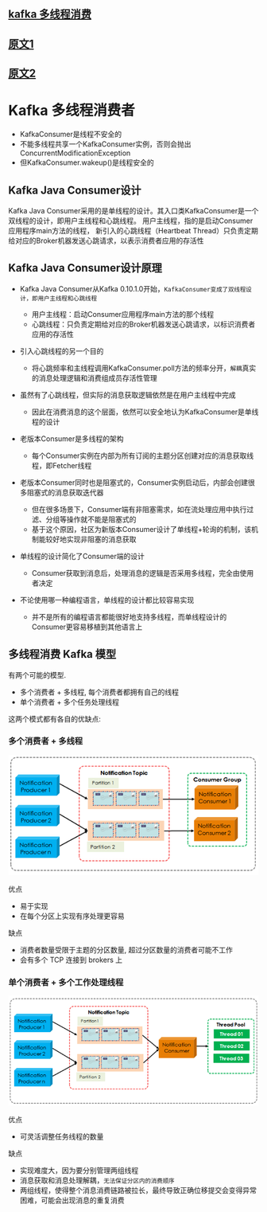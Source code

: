 
## [kafka 多线程消费](https://www.cnblogs.com/liuwei6/p/6905016.html)

## [原文1](https://chengchaos.github.io/2019/04/03/multi-threaded-kafka-consumer.html)

## [原文2](http://zhongmingmao.me/2019/09/08/kafka-multi-thread-consumer/)

# Kafka 多线程消费者

- KafkaConsumer是线程不安全的
- 不能多线程共享一个KafkaConsumer实例，否则会抛出ConcurrentModificationException
- 但KafkaConsumer.wakeup()是线程安全的

## Kafka Java Consumer设计
Kafka Java Consumer采用的是单线程的设计。其入口类KafkaConsumer是一个双线程的设计，即用户主线程和心跳线程。
用户主线程，指的是启动Consumer应用程序main方法的线程，
新引入的心跳线程（Heartbeat Thread）只负责定期给对应的Broker机器发送心跳请求，以表示消费者应用的存活性


## Kafka Java Consumer设计原理

- Kafka Java Consumer从Kafka 0.10.1.0开始，`KafkaConsumer变成了双线程设计，即用户主线程和心跳线程`
  - 用户主线程：启动Consumer应用程序main方法的那个线程
  - 心跳线程：只负责定期给对应的Broker机器发送心跳请求，以标识消费者应用的存活性
  
- 引入心跳线程的另一个目的
  - 将心跳频率和主线程调用KafkaConsumer.poll方法的频率分开，`解耦`真实的消息处理逻辑和消费组成员存活性管理

- 虽然有了心跳线程，但实际的消息获取逻辑依然是在用户主线程中完成
  - 因此在消费消息的这个层面，依然可以安全地认为KafkaConsumer是单线程的设计
  
- 老版本Consumer是多线程的架构
  - 每个Consumer实例在内部为所有订阅的主题分区创建对应的消息获取线程，即Fetcher线程
  
- 老版本Consumer同时也是阻塞式的，Consumer实例启动后，内部会创建很多阻塞式的消息获取迭代器
  - 但在很多场景下，Consumer端有非阻塞需求，如在流处理应用中执行过滤、分组等操作就不能是阻塞式的
  - 基于这个原因，社区为新版本Consumer设计了单线程+轮询的机制，该机制能较好地实现非阻塞的消息获取

- 单线程的设计简化了Consumer端的设计
  - Consumer获取到消息后，处理消息的逻辑是否采用多线程，完全由使用者决定

- 不论使用哪一种编程语言，单线程的设计都比较容易实现
  - 并不是所有的编程语言都能很好地支持多线程，而单线程设计的Consumer更容易移植到其他语言上

## 多线程消费 Kafka 模型

有两个可能的模型.

- 多个消费者 + 多线程, 每个消费者都拥有自己的线程
- 单个消费者 + 多个任务处理线程

这两个模式都有各自的优缺点:

### 多个消费者 + 多线程

![](../../images/kafka/Kafka_mutil_thread_consumer_01.png)

优点	
- 易于实现	
- 在每个分区上实现有序处理更容易

缺点
- 消费者数量受限于主题的分区数量, 超过分区数量的消费者可能不工作
- 会有多个 TCP 连接到 brokers 上

### 单个消费者 + 多个工作处理线程
![](../../images/kafka/Kafka_mutil_thread_consumer_02.png)

优点
- 可灵活调整任务线程的数量

缺点
- 实现难度大，因为要分别管理两组线程
- 消息获取和消息处理解耦，`无法保证分区内的消费顺序`
- 两组线程，使得整个消息消费链路被拉长，最终导致正确位移提交会变得异常困难，可能会出现消息的重复消费









